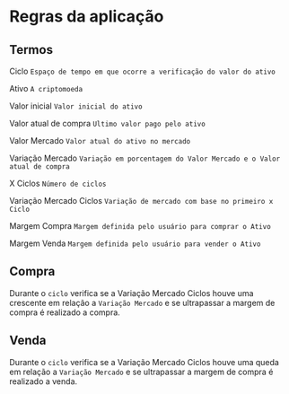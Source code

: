 # Regras da aplicação

## Termos
Ciclo `Espaço de tempo em que ocorre a verificação do valor do ativo`

Ativo `A criptomoeda`

Valor inicial `Valor inicial do ativo`

Valor atual de compra `Ultimo valor pago pelo ativo` 

Valor Mercado `Valor atual do ativo no mercado`

Variação Mercado `Variação em porcentagem do Valor Mercado e o Valor atual de compra`

X Ciclos `Número de ciclos`

Variação Mercado Ciclos `Variação de mercado com base no primeiro x Ciclo`

Margem Compra `Margem definida pelo usuário para comprar o Ativo`

Margem Venda `Margem definida pelo usuário para vender o Ativo`


## Compra

Durante o `ciclo` verifica se a Variação Mercado Ciclos houve uma crescente em relação a `Variação Mercado` e se ultrapassar a margem de compra é realizado a compra.

## Venda

Durante o `ciclo` verifica se a Variação Mercado Ciclos houve uma queda em relação a `Variação Mercado` e se ultrapassar a margem de compra é realizado a venda.
